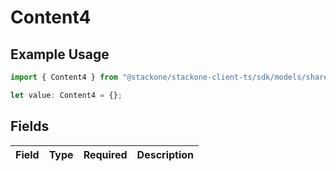 # Content4

## Example Usage

```typescript
import { Content4 } from "@stackone/stackone-client-ts/sdk/models/shared";

let value: Content4 = {};
```

## Fields

| Field       | Type        | Required    | Description |
| ----------- | ----------- | ----------- | ----------- |